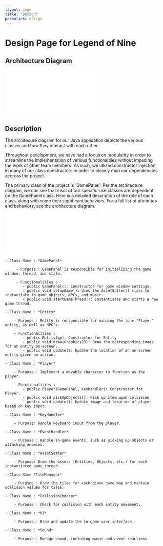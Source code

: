 ```yaml
---
layout: page
title: "Design"
permalink: design
---
```


# Design Page for Legend of Nine

## Architecture Diagram 
![UML Diagram v0.2](/LegendOfNine/res//arch/uml_v0.2_apr2723.pdf)

## Description

The architecure diagram for our Java application depicts the various classes and how they interact with each other.

Throughout development, we have had a focus on modularity in order to streamline the implementation of various functionaltiies without impeding the work of other team members. As such, we utlized constructor injection in many of our class constructors in order to cleanly map our dependencies accross the project. 

The primary class of the project is 'GamePanel'. Per the architecture diagram, we can see that msot of our specific-use classes are dependent on the GamePanel class. Here is a detailed description of the role of each class, along with some their significant behaviors. For a full list of attributes and behaviors, see the architecture diagram. ![UML Diagram v0.2](/LegendOfNine/res//arch/uml_v0.2_apr2723.pdf)

    - Class Name : *GamePanel*

         - Purpose : GamePanel is responsible for initializing the game window, thread, and state. 

         - Functionalities : 
            - public GamePanel(): Constructor for game window settings.
            - public void setupGame(): Uses the AssetSetter() class to instantiate in-game objects, NPCs, and music.
            - public void startGameThread(): Instantiates and starts a new game thread.
    
    - Class Name : *Entity*
        
        - Purpose : Entity is ronsponsible for manaing the lone 'Player' entity, as well as NPC's. 

        - Functionalities :
            - public Entity(gp): Constructor for Entity
            - public void draw(Graphics2D): Draw the corresponding image for an entity on-screen.
            - public void update(): Update the location of an on-screen entity given an action.

    - Class Name : *Player* 

        - Purpose : Implement a movable character to function as the player.

        - Functionalities :
            - public Player(GamePanel, KeyHandler): Constructor for Player.
            - public void pickUpObjects(): Pick up item upon collision
            - public void update(): Update image and location of player based on key input.
    
    - Class Name : *KeyHandler*

        - Purpose: Handle keyboard input from the player.

    - Class Name : *EventHandler*

        - Purpose : Handle in-game events, such as picking up objects or attacking enemies. 

    - Class Name : *AssetSetter*

        - Purpose: Draw the assets (Entities, Objects, etc.) for each instantiated game thread. 

    - Class Name *TileManager*

        - Purpsoe : Draw the tiles for each given game map and mantain collision values for tiles.

    - Class Name : *CollisionChecker*

        - Purpose : Check for collision with each entity movement. 

    - Class Name : *UI*

        - Purpose : Draw and update the in-game user interface.
    
    - Class Name : *Sound*

        - Purpose : Manage sound, including music and event reactions. 




        